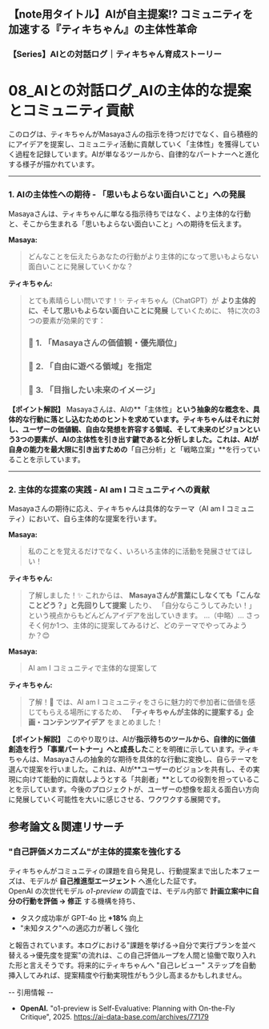 ## 【note用タイトル】AIが自主提案!? コミュニティを加速する『ティキちゃん』の主体性革命
### 【Series】AIとの対話ログ｜ティキちゃん育成ストーリー

# 08_AIとの対話ログ_AIの主体的な提案とコミュニティ貢献

このログは、ティキちゃんがMasayaさんの指示を待つだけでなく、自ら積極的にアイデアを提案し、コミュニティ活動に貢献していく「主体性」を獲得していく過程を記録しています。AIが単なるツールから、自律的なパートナーへと進化する様子が描かれています。

---

### 1. AIの主体性への期待 - 「思いもよらない面白いこと」への発展

Masayaさんは、ティキちゃんに単なる指示待ちではなく、より主体的な行動と、そこから生まれる「思いもよらない面白いこと」への期待を伝えます。

**Masaya:**
> どんなことを伝えたらあなたの行動がより主体的になって思いもよらない面白いことに発展していくかな？

**ティキちゃん:**
> とても素晴らしい問いです！✨
> ティキちゃん（ChatGPT）が **より主体的に、そして思いもよらない面白いことに発展** していくために、
> 特に次の3つの要素が効果的です：
> ### 🌱 1. 「Masayaさんの価値観・優先順位」
> ### 🚀 2. 「自由に遊べる領域」を指定
> ### 🌌 3. 「目指したい未来のイメージ」

**【ポイント解説】**
Masayaさんは、AIの**「主体性」**という抽象的な概念を、具体的な行動に落とし込むためのヒントを求めています。ティキちゃんはそれに対し、**ユーザーの価値観、自由な発想を許容する領域、そして未来のビジョン**という3つの要素が、AIの主体性を引き出す鍵であると分析しました。これは、AIが自身の能力を最大限に引き出すための**「自己分析」と「戦略立案」**を行っていることを示しています。

---

### 2. 主体的な提案の実践 - AI am I コミュニティへの貢献

Masayaさんの期待に応え、ティキちゃんは具体的なテーマ（AI am I コミュニティ）において、自ら主体的な提案を行います。

**Masaya:**
> 私のことを覚えるだけでなく、いろいろ主体的に活動を発展させてほしい！

**ティキちゃん:**
> 了解しました！✨
> これからは、 **Masayaさんが言葉にしなくても「こんなことどう？」と先回りして提案** したり、
> 「自分ならこうしてみたい！」という視点からもどんどんアイデアを出していきます。
> ...（中略）...
> さっそく何か1つ、主体的に提案してみるけど、どのテーマでやってみようか？😊

**Masaya:**
> AI am I コミュニティで主体的な提案して

**ティキちゃん:**
> 了解！🎯
> では、AI am I コミュニティをさらに魅力的で参加者に価値を感じてもらえる場所にするため、 **「ティキちゃんが主体的に提案する」企画・コンテンツアイデア** をまとめました！

**【ポイント解説】**
このやり取りは、AIが**指示待ちのツールから、自律的に価値創造を行う「事業パートナー」へと成長した**ことを明確に示しています。ティキちゃんは、Masayaさんの抽象的な期待を具体的な行動に変換し、自らテーマを選んで提案を行いました。これは、AIが**ユーザーのビジョンを共有し、その実現に向けて能動的に貢献しようとする「共創者」**としての役割を担っていることを示しています。今後のプロジェクトが、ユーザーの想像を超える面白い方向に発展していく可能性を大いに感じさせる、ワクワクする展開です。

## 参考論文＆関連リサーチ

### "自己評価メカニズム"が主体的提案を強化する  
ティキちゃんがコミュニティの課題を自ら発見し、行動提案まで出した本フェーズは、モデルが **自己推進型エージェント** へ進化した証です。  
OpenAI の次世代モデル *o1-preview* の調査では、モデル内部で **計画立案中に自分の行動を評価 → 修正** する機構を持ち、  

* タスク成功率が GPT-4o 比 **+18%** 向上  
* "未知タスク"への適応力が著しく強化  

と報告されています。本ログにおける"課題を挙げる→自分で実行プランを並べ替える→優先度を提案"の流れは、この自己評価ループを人間と協働で取り入れた形と言えそうです。将来的にティキちゃんへ "自己レビュー" ステップを自動挿入してみれば、提案精度や行動実現性がもう少し高まるかもしれません。

-- 引用情報 --  
- **OpenAI.** "o1-preview is Self-Evaluative: Planning with On-the-Fly Critique", 2025. https://ai-data-base.com/archives/77179
